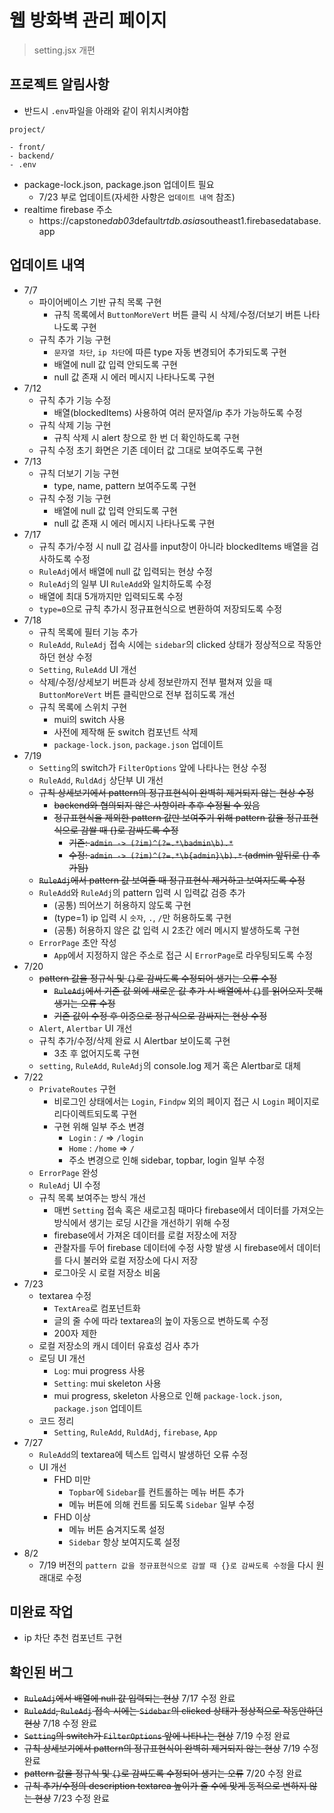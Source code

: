 # 웹 방화벽 관리 페이지

> setting.jsx 개편

## 프로젝트 알림사항

- 반드시 `.env`파일을 아래와 같이 위치시켜야함

```
project/

- front/
- backend/
- .env
```

- package-lock.json, package.json 업데이트 필요
  - 7/23 부로 업데이트(자세한 사항은 `업데이트 내역` 참조)
- realtime firebase 주소
  - https://capstone*dab03*default*rtdb.asia*southeast1.firebasedatabase.app

## 업데이트 내역

- 7/7
  - 파이어베이스 기반 규칙 목록 구현
    - 규칙 목록에서 `ButtonMoreVert` 버튼 클릭 시 삭제/수정/더보기 버튼 나타나도록 구현
  - 규칙 추가 기능 구현
    - `문자열 차단`, `ip 차단`에 따른 type 자동 변경되어 추가되도록 구현
    - 배열에 null 값 입력 안되도록 구현
    - null 값 존재 시 에러 메시지 나타나도록 구현
- 7/12
  - 규칙 추가 기능 수정
    - 배열(blockedItems) 사용하여 여러 문자열/ip 추가 가능하도록 수정
  - 규칙 삭제 기능 구현
    - 규칙 삭제 시 alert 창으로 한 번 더 확인하도록 구현
  - 규칙 수정 초기 화면은 기존 데이터 값 그대로 보여주도록 구현
- 7/13
  - 규칙 더보기 기능 구현
    - type, name, pattern 보여주도록 구현
  - 규칙 수정 기능 구현
    - 배열에 null 값 입력 안되도록 구현
    - null 값 존재 시 에러 메시지 나타나도록 구현
- 7/17
  - 규칙 추가/수정 시 null 값 검사를 input창이 아니라 blockedItems 배열을 검사하도록 수정
  - `RuleAdj`에서 배열에 null 값 입력되는 현상 수정
  - `RuleAdj`의 일부 UI `RuleAdd`와 일치하도록 수정
  - 배열에 최대 5개까지만 입력되도록 수정
  - `type=0`으로 규칙 추가시 정규표현식으로 변환하여 저장되도록 수정
- 7/18
  - 규칙 목록에 필터 기능 추가
  - `RuleAdd`, `RuleAdj` 접속 시에는 `sidebar`의 clicked 상태가 정상적으로 작동안하던 현상 수정
  - `Setting`, `RuleAdd` UI 개선
  - 삭제/수정/상세보기 버튼과 상세 정보란까지 전부 펼쳐져 있을 때 `ButtonMoreVert` 버튼 클릭만으로 전부 접히도록 개선
  - 규칙 목록에 스위치 구현
    - mui의 switch 사용
    - 사전에 제작해 둔 switch 컴포넌트 삭제
    - `package-lock.json`, `package.json` 업데이트
- 7/19
  - `Setting`의 switch가 `FilterOptions` 앞에 나타나는 현상 수정
  - `RuleAdd`, `RuldAdj` 상단부 UI 개선
  - ~~규칙 상세보기에서 pattern의 정규표현식이 완벽히 제거되지 않는 현상 수정~~
    - ~~backend와 협의되지 않은 사항이라 추후 수정될 수 있음~~
    - ~~정규표현식을 제외한 pattern 값만 보여주기 위해 pattern 값을 정규표현식으로 감쌀 때 {}로 감싸도록 수정~~
      - ~~기존: `admin -> (?im)^(?=.*\badmin\b).*`~~
      - ~~수정: `admin -> (?im)^(?=.*\b{admin}\b).*` (admin 앞뒤로 {} 추가됨)~~
  - ~~`RuleAdj`에서 pattern 값 보여줄 때 정규표현식 제거하고 보여지도록 수정~~
  - `RuleAdd`와 `RuleAdj`의 pattern 입력 시 입력값 검증 추가
    - (공통) 띄어쓰기 허용하지 않도록 구현
    - (type=1) ip 입력 시 `숫자`, `.`, `/`만 허용하도록 구현
    - (공통) 허용하지 않은 값 입력 시 2초간 에러 메시지 발생하도록 구현
  - `ErrorPage` 초안 작성
    - `App`에서 지정하지 않은 주소로 접근 시 `ErrorPage`로 라우팅되도록 수정
- 7/20
  - ~~pattern 값을 정규식 및 `{}`로 감싸도록 수정되어 생기는 오류 수정~~
    - ~~`RuleAdj`에서 기존 값 외에 새로운 값 추가 시 배열에서 `{}`를 읽어오지 못해 생기는 오류 수정~~
    - ~~기존 값이 수정 후 이중으로 정규식으로 감싸지는 현상 수정~~
  - `Alert`, `Alertbar` UI 개선
  - 규칙 추가/수정/삭제 완료 시 Alertbar 보이도록 구현
    - 3초 후 없어지도록 구현
  - `setting`, `RuleAdd`, `RuleAdj`의 console.log 제거 혹은 Alertbar로 대체
- 7/22
  - `PrivateRoutes` 구현
    - 비로그인 상태에서는 `Login`, `Findpw` 외의 페이지 접근 시 `Login` 페이지로 리다이렉트되도록 구현
    - 구현 위해 일부 주소 변경
      - `Login` : `/` => `/login`
      - `Home` : `/home` => `/`
      - 주소 변경으로 인해 sidebar, topbar, login 일부 수정
  - `ErrorPage` 완성
  - `RuleAdj` UI 수정
  - 규칙 목록 보여주는 방식 개선
    - 매번 `Setting` 접속 혹은 새로고침 때마다 firebase에서 데이터를 가져오는 방식에서 생기는 로딩 시간을 개선하기 위해 수정
    - firebase에서 가져온 데이터를 로컬 저장소에 저장
    - 관찰자를 두어 firebase 데이터에 수정 사항 발생 시 firebase에서 데이터를 다시 불러와 로컬 저장소에 다시 저장
    - 로그아웃 시 로컬 저장소 비움
- 7/23
  - textarea 수정
    - `TextArea`로 컴포넌트화
    - 글의 줄 수에 따라 textarea의 높이 자동으로 변하도록 수정
    - 200자 제한
  - 로컬 저장소의 캐시 데이터 유효성 검사 추가
  - 로딩 UI 개선
    - `Log`: mui progress 사용
    - `Setting`: mui skeleton 사용
    - mui progress, skeleton 사용으로 인해 `package-lock.json`, `package.json` 업데이트
  - 코드 정리
    - `Setting`, `RuleAdd`, `RuldAdj`, `firebase`, `App`
- 7/27
  - `RuleAdd`의 textarea에 텍스트 입력시 발생하던 오류 수정
  - UI 개선
    - FHD 미만
      - `Topbar`에 `Sidebar`를 컨트롤하는 메뉴 버튼 추가
      - 메뉴 버튼에 의해 컨트롤 되도록 `Sidebar` 일부 수정
    - FHD 이상
      - 메뉴 버튼 숨겨지도록 설정
      - `Sidebar` 항상 보여지도록 설정
- 8/2
  - 7/19 버전의 `pattern 값을 정규표현식으로 감쌀 때 {}로 감싸도록 수정`을 다시 원래대로 수정

## 미완료 작업

- ip 차단 추천 컴포넌트 구현

## 확인된 버그

- ~~`RuleAdj`에서 배열에 null 값 입력되는 현상~~ 7/17 수정 완료
- ~~`RuleAdd`, `RuleAdj` 접속 시에는 `Sidebar`의 clicked 상태가 정상적으로 작동안하던 현상~~ 7/18 수정 완료
- ~~`Setting`의 switch가 `FilterOptions` 앞에 나타나는 현상~~ 7/19 수정 완료
- ~~규칙 상세보기에서 pattern의 정규표현식이 완벽히 제거되지 않는 현상~~ 7/19 수정 완료
- ~~pattern 값을 정규식 및 `{}`로 감싸도록 수정되어 생기는 오류~~ 7/20 수정 완료
- ~~규칙 추가/수정의 description textarea 높이가 줄 수에 맞게 동적으로 변하지 않는 현상~~ 7/23 수정 완료
